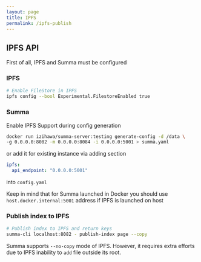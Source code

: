 ```yaml
---
layout: page
title: IPFS
permalink: /ipfs-publish
---
```

## IPFS API

First of all, IPFS and Summa must be configured

### IPFS
```bash
# Enable FileStore in IPFS
ipfs config --bool Experimental.FilestoreEnabled true
```

### Summa
Enable IPFS Support during config generation
```bash
docker run izihawa/summa-server:testing generate-config -d /data \
-g 0.0.0.0:8082 -m 0.0.0.0:8084 -i 0.0.0.0:5001 > summa.yaml
```
or add it for existing instance via adding section
```yaml
ipfs:
  api_endpoint: "0.0.0.0:5001"
```
into `config.yaml`

Keep in mind that for Summa launched in Docker you should use `host.docker.internal:5001` address if IPFS is launched on host

### Publish index to IPFS <a name="ipfs"></a>
```bash
# Publish index to IPFS and return keys
summa-cli localhost:8082 - publish-index page --copy
```

Summa supports `--no-copy` mode of IPFS. However, it requires extra efforts due to IPFS inability to `add` file outside its root.
